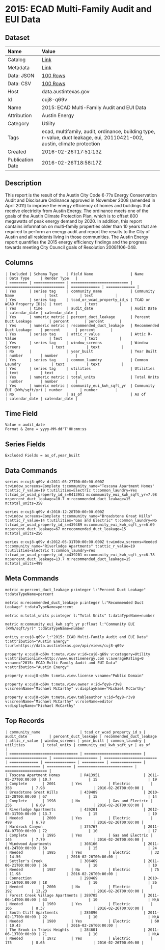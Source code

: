 # 2015: ECAD Multi-Family Audit and EUI Data

## Dataset

| Name | Value |
| :--- | :---- |
| Catalog | [Link](https://catalog.data.gov/dataset/2015-ecad-multi-family-audit-and-eui-data) |
| Metadata | [Link](https://data.austintexas.gov/api/views/cuj8-q69v) |
| Data: JSON | [100 Rows](https://data.austintexas.gov/api/views/cuj8-q69v/rows.json?max_rows=100) |
| Data: CSV | [100 Rows](https://data.austintexas.gov/api/views/cuj8-q69v/rows.csv?max_rows=100) |
| Host | data.austintexas.gov |
| Id | cuj8-q69v |
| Name | 2015: ECAD Multi-Family Audit and EUI Data |
| Attribution | Austin Energy |
| Category | Utility |
| Tags | ecad, multifamily, audit, ordinance, building type, r-value, duct leakage, eui, 20110421-002, austin, climate protection |
| Created | 2016-02-26T17:51:13Z |
| Publication Date | 2016-02-26T18:58:17Z |

## Description

This report is the result of the Austin City Code 6-7?s Energy Conservation Audit and Disclosure Ordinance approved in November 2008 (amended in April 2011) to improve the energy efficiency of homes and buildings that receive electricity from Austin Energy.  The ordinance meets one of the goals of the Austin Climate Protection Plan, which is to offset 800 megawatts of peak energy demand by 2020. In addition, this report contains information on multi-family properties older than 10 years that are required to perform an energy audit and report the results to the City of Austin and all residents living in those communities. The Austin Energy report quantifies the 2015 energy efficiency findings and the progress towards meeting City Council goals of Resolution 20081106-048.

## Columns

```ls
| Included | Schema Type    | Field Name                 | Name                        | Data Type     | Render Type   |
| ======== | ============== | ========================== | =========================== | ============= | ============= |
| Yes      | series tag     | community_name             | Community Name              | text          | text          |
| Yes      | series tag     | tcad_or_wcad_property_id_s | TCAD or WCAD Property ID(s) | text          | text          |
| Yes      | time           | audit_date                 | Audit Date                  | calendar_date | calendar_date |
| Yes      | numeric metric | percent_duct_leakage       | Percent Duct Leakage        | percent       | percent       |
| Yes      | numeric metric | recommended_duct_leakage   | Recommended Duct Leakage    | percent       | percent       |
| Yes      | series tag     | attic_r_value              | Attic R-Value               | text          | text          |
| Yes      | series tag     | window_screens             | Window Screens              | text          | text          |
| No       |                | year_built                 | Year Built                  | number        | number        |
| Yes      | series tag     | common_laundry             | Common Laundry              | text          | text          |
| Yes      | series tag     | utilities                  | Utilities                   | text          | text          |
| Yes      | numeric metric | total_units                | Total Units                 | number        | number        |
| Yes      | numeric metric | community_eui_kwh_sqft_yr  | Community EUI (kWh/sqft/yr) | number        | number        |
| No       |                | as_of                      | As of                       | calendar_date | calendar_date |
```

## Time Field

```ls
Value = audit_date
Format & Zone = yyyy-MM-dd'T'HH:mm:ss
```

## Series Fields

```ls
Excluded Fields = as_of,year_built
```

## Data Commands

```ls
series e:cuj8-q69v d:2011-05-27T00:00:00.000Z t:window_screens=Complete t:community_name="Toscana Apartment Homes" t:attic_r_value=19 t:utilities=Electric t:common_laundry=Yes t:tcad_or_wcad_property_id_s=R413951 m:community_eui_kwh_sqft_yr=7.98 m:percent_duct_leakage=10.7 m:recommended_duct_leakage=15 m:total_units=358

series e:cuj8-q69v d:2010-12-28T00:00:00.000Z t:window_screens=Complete t:community_name="Broadstone Great Hills" t:attic_r_value=14 t:utilities="Gas and Electric" t:common_laundry=No t:tcad_or_wcad_property_id_s=439489 m:community_eui_kwh_sqft_yr=6.69 m:percent_duct_leakage=67 m:recommended_duct_leakage=15 m:total_units=256

series e:cuj8-q69v d:2012-05-31T00:00:00.000Z t:window_screens=Needed t:community_name="Riverlodge Apartments" t:attic_r_value=19 t:utilities=Electric t:common_laundry=Yes t:tcad_or_wcad_property_id_s=439201 m:community_eui_kwh_sqft_yr=6.78 m:percent_duct_leakage=13.7 m:recommended_duct_leakage=15 m:total_units=499
```

## Meta Commands

```ls
metric m:percent_duct_leakage p:integer l:"Percent Duct Leakage" t:dataTypeName=percent

metric m:recommended_duct_leakage p:integer l:"Recommended Duct Leakage" t:dataTypeName=percent

metric m:total_units p:integer l:"Total Units" t:dataTypeName=number

metric m:community_eui_kwh_sqft_yr p:float l:"Community EUI (kWh/sqft/yr)" t:dataTypeName=number

entity e:cuj8-q69v l:"2015: ECAD Multi-Family Audit and EUI Data" t:attribution="Austin Energy" t:url=https://data.austintexas.gov/api/views/cuj8-q69v

property e:cuj8-q69v t:meta.view v:id=cuj8-q69v v:category=Utility v:attributionLink=http://www.Austinenergy.com v:averageRating=0 v:name="2015: ECAD Multi-Family Audit and EUI Data" v:attribution="Austin Energy"

property e:cuj8-q69v t:meta.view.license v:name="Public Domain"

property e:cuj8-q69v t:meta.view.owner v:id=fqy8-r3v8 v:screenName="Michael McCarthy" v:displayName="Michael McCarthy"

property e:cuj8-q69v t:meta.view.tableauthor v:id=fqy8-r3v8 v:screenName="Michael McCarthy" v:roleName=editor v:displayName="Michael McCarthy"
```

## Top Records

```ls
| community_name                  | tcad_or_wcad_property_id_s | audit_date          | percent_duct_leakage | recommended_duct_leakage | attic_r_value | window_screens | year_built | common_laundry | utilities        | total_units | community_eui_kwh_sqft_yr | as_of               | 
| =============================== | ========================== | =================== | ==================== | ======================== | ============= | ============== | ========== | ============== | ================ | =========== | ========================= | =================== | 
| Toscana Apartment Homes         | R413951                    | 2011-05-27T00:00:00 | 10.7                 | 15                       | 19            | Complete       | 2001       | Yes            | Electric         | 358         | 7.98                      | 2016-02-26T00:00:00 | 
| Broadstone Great Hills          | 439489                     | 2010-12-28T00:00:00 | 67                   | 15                       | 14            | Complete       | 1998       | No             | Gas and Electric | 256         | 6.69                      | 2016-02-26T00:00:00 | 
| Riverlodge Apartments           | 439201                     | 2012-05-31T00:00:00 | 13.7                 | 15                       | 19            | Needed         | 2000       | Yes            | Electric         | 499         | 6.78                      | 2016-02-26T00:00:00 | 
| Hardrock Canyon                 | 375767                     | 2011-04-07T00:00:00 | 72                   | 10                       | 17            | Complete       | 1995       | Yes            | Gas and Electric | 145         | 7.79                      | 2016-02-26T00:00:00 | 
| Windwood Apartments             | 308166                     | 2011-01-24T00:00:00 | 59                   | 15                       | 24            | Needed         | 1985       | Yes            | Electric         | 32          | 14.56                     | 2016-02-26T00:00:00 | 
| Settler's Creek                 | 306469                     | 2011-06-21T00:00:00 | 56                   | 10                       | 10            | Needed         | 1987       | No             | Electric         | 75          | 11.98                     | 2016-02-26T00:00:00 | 
| Connection                      | 290469                     | 2010-12-16T00:00:00 | 18                   | 10                       | 26            | Needed         | 2000       | No             | Electric         | 192         | 13.23                     | 2016-02-26T00:00:00 | 
| Forest Creek Village Apartments | 289705                     | 2011-06-14T00:00:00 | 63                   | 10                       | N\A           | Needed         | 1969       | Yes            | Electric         | 166         | 8.37                      | 2016-02-26T00:00:00 | 
| South Cliff Apartments          | 285896                     | 2011-02-17T00:00:00 | 22                   | 10                       | N\A           | Needed         | 1980       | Yes            | Electric         | 60          | 10.43                     | 2016-02-26T00:00:00 | 
| The Brook in Travis Heights     | 284601                     | 2011-06-13T00:00:00 | 71                   | 10                       | N\A           | Needed         | 1972       | Yes            | Electric         | 175         | 8.65                      | 2016-02-26T00:00:00 | 
```
